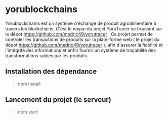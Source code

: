 # yorublockchains
Yorublockchains est un système d'échange de produit agroalimentaire à travers les blockchains.
C'est le noyau du projet YoruTracer se trouvant sur le dépot https://github.com/medric49/yorutracer . Ce projet permet de controler les transactions de produits sur la plate-forme web ( le projet du dépot https://github.com/medric49/yorutracer ), afin d'assurer la fiabilité et l'intégrité des informations et enfin fournir un système de traçabilité des transformations subies par les produits.

## Installation des dépendance
  > npm install
  
## Lancement du projet (le serveur)
  > npm start
